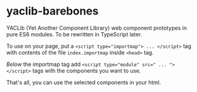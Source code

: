 # yaclib-barebones
YACLib (Yet Another Component Library) web component prototypes in pure ES6 modules.
To be rewritten in TypeScript later.

To use on your page, put a `<script type="importmap"> ... </script>` tag with contents of the file `index.importmap` inside `<head>` tag.

_Below_ the importmap tag add `<script type="module" src=" ... "></script>` tags with the components you want to use.

That's all, you can use the selected components in your html.
